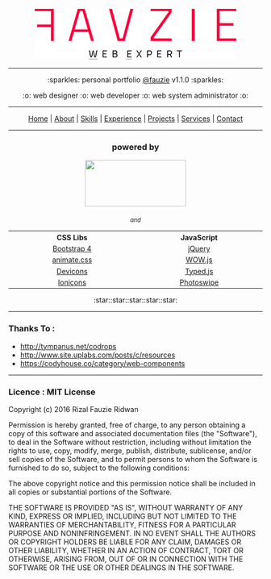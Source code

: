 <p align="center"><img src="https://raw.githubusercontent.com/fauzie/fauzie.github.io/master/assets/img/fauzie.png"></p>

---

<p align="center">:sparkles: personal portfolio <a href="https://github.com/fauzie">@fauzie</a> v1.1.0 :sparkles:</p>

<p align="center">:o: web designer :o: web developer :o: web system administrator :o:</p>

---

<p align="center"><a href="http://fauzie.my.id/">Home</a> | <a href="http://fauzie.my.id/#about">About</a> | <a href="http://fauzie.my.id/#skills">Skills</a> | <a href="http://fauzie.my.id/#experience">Experience</a> | <a href="http://fauzie.my.id/#projects">Projects</a> | <a href="http://fauzie.my.id/#services">Services</a> | <a href="http://fauzie.my.id/#contacts">Contact</a></p>

---

<h3 align="center">powered by</h3>
<p align="center"><a href="https://jekyllrb.com/"><img src="https://jekyllrb.com/img/logo-2x.png" width="200" height="92"></a></p>
<p align="center"><small><em>and</em></small></p>

<table align="center">
<tr>
<th align="center" width="500">CSS Libs</th>
<th align="center" width="500">JavaScript</th>
</tr>
<tr>
<td align="center"><a href="http://v4-alpha.getbootstrap.com/">Bootstrap 4</a></td>
<td align="center"><a href="http://jquery.com/">jQuery</a></td>
</tr>
<tr>
<td align="center"><a href="http://github.com/daneden/animate.css">animate.css</a></td>
<td align="center"><a href="http://mynameismatthieu.com/WOW/">WOW.js</a></td>
</tr>
<tr>
<td align="center"><a href="https://github.com/vorillaz/devicons">Devicons</a></td>
<td align="center"><a href="https://github.com/mattboldt/typed.js/">Typed.js</a></td>
</tr>
<tr>
<td align="center"><a href="http://ionicons.com/">Ionicons</a></td>
<td align="center"><a href="https://github.com/dimsemenov/photoswipe">Photoswipe</a></td>
</tr>
</table>
<p align="center">:star::star::star::star::star:</p>

___

### Thanks To :

* http://tympanus.net/codrops
* http://www.site.uplabs.com/posts/c/resources
* https://codyhouse.co/category/web-components

___

### Licence : MIT License

Copyright (c) 2016 Rizal Fauzie Ridwan

Permission is hereby granted, free of charge, to any person obtaining a copy
of this software and associated documentation files (the "Software"), to deal
in the Software without restriction, including without limitation the rights
to use, copy, modify, merge, publish, distribute, sublicense, and/or sell
copies of the Software, and to permit persons to whom the Software is
furnished to do so, subject to the following conditions:

The above copyright notice and this permission notice shall be included in all
copies or substantial portions of the Software.

THE SOFTWARE IS PROVIDED "AS IS", WITHOUT WARRANTY OF ANY KIND, EXPRESS OR
IMPLIED, INCLUDING BUT NOT LIMITED TO THE WARRANTIES OF MERCHANTABILITY,
FITNESS FOR A PARTICULAR PURPOSE AND NONINFRINGEMENT. IN NO EVENT SHALL THE
AUTHORS OR COPYRIGHT HOLDERS BE LIABLE FOR ANY CLAIM, DAMAGES OR OTHER
LIABILITY, WHETHER IN AN ACTION OF CONTRACT, TORT OR OTHERWISE, ARISING FROM,
OUT OF OR IN CONNECTION WITH THE SOFTWARE OR THE USE OR OTHER DEALINGS IN THE
SOFTWARE.
